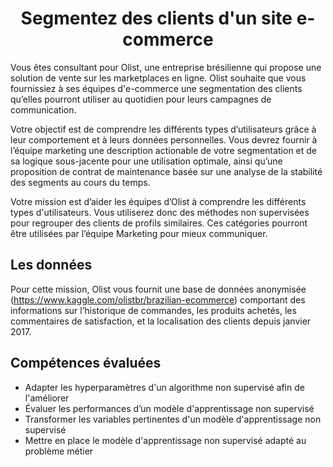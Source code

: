 <h1 align="center">Segmentez des clients d'un site e-commerce</h1>

Vous êtes consultant pour Olist, une entreprise brésilienne qui propose une solution de vente sur les marketplaces en ligne. Olist souhaite que vous fournissiez à ses équipes d'e-commerce une segmentation des clients qu’elles pourront utiliser au quotidien pour leurs campagnes de communication.

Votre objectif est de comprendre les différents types d’utilisateurs grâce à leur comportement et à leurs données personnelles. Vous devrez fournir à l’équipe marketing une description actionable de votre segmentation et de sa logique sous-jacente pour une utilisation optimale, ainsi qu’une proposition de contrat de maintenance basée sur une analyse de la stabilité des segments au cours du temps.

Votre mission est d’aider les équipes d’Olist à comprendre les différents types d'utilisateurs. Vous utiliserez donc des méthodes non supervisées pour regrouper des clients de profils similaires. Ces catégories pourront être utilisées par l’équipe Marketing pour mieux communiquer.

<h2 align="left">Les données</h2>

Pour cette mission, Olist vous fournit une base de données anonymisée (https://www.kaggle.com/olistbr/brazilian-ecommerce) comportant des informations sur l’historique de commandes, les produits achetés, les commentaires de satisfaction, et la localisation des clients depuis janvier 2017.

<h2 align="left">Compétences évaluées</h2>

- Adapter les hyperparamètres d'un algorithme non supervisé afin de l'améliorer
- Évaluer les performances d’un modèle d'apprentissage non supervisé
- Transformer les variables pertinentes d'un modèle d'apprentissage non supervisé
- Mettre en place le modèle d'apprentissage non supervisé adapté au problème métier





